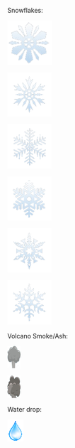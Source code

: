 Snowflakes:

![snowflake1](uploads/22d9c1b4414b66d79fccfa2950f3110e/snowflake1.png)

![snowflake2](uploads/17a437af19bb5d7e68585d772aa51f97/snowflake2.png)

![snowflake3](uploads/231384f8e97094ff5b9b6ade4703ff4a/snowflake3.png)

![snowflake4](uploads/2d3e11f6e0bed1daace7913bf62ca52c/snowflake4.png)

![snowflake5](uploads/22137c6569fe72d3f87ec400d2e36fde/snowflake5.png)

![snowflake6](uploads/1e43fc141ca16d60cb79b7569a1953df/snowflake6.png)


Volcano Smoke/Ash:

![volcano_ash](uploads/3e02c6e1bb1331bc118ccc59c154924c/volcano_ash.png)

![volcano_ash2](uploads/fa79102fced0a8f155417ee387c61949/volcano_ash2.png)


Water drop:

![blue-shiny-water-drop_149267-901_gaitubao_36x50](uploads/1ea80b31c90037a648d5e2b6f9b1ad34/blue-shiny-water-drop_149267-901_gaitubao_36x50.png)
